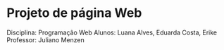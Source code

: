 # Projeto de página Web
Disciplina: Programação Web
Alunos: Luana Alves, Eduarda Costa, Erike
Professor: Juliano Menzen
